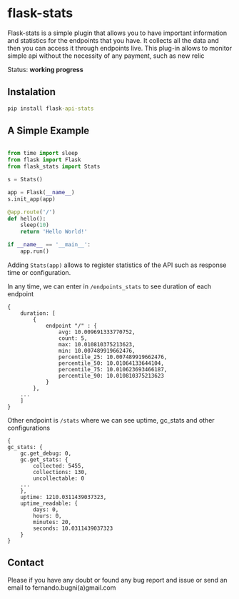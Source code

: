 # flask-stats

Flask-stats is a simple plugin that allows you to have important information and statistics for the endpoints that you have. It collects all the data and then you can access it through endpoints live. This plug-in allows to monitor simple api without the necessity of any payment, such as new relic

Status: **working progress**

## Instalation

```cmd
pip install flask-api-stats
```

## A Simple Example

```Python

from time import sleep
from flask import Flask
from flask_stats import Stats

s = Stats()

app = Flask(__name__)
s.init_app(app)

@app.route('/')
def hello():
    sleep(10)
    return 'Hello World!'

if __name__ == '__main__':
    app.run()
```

Adding ```Stats(app)``` allows to register statistics of the API such as response time or configuration. 

In any time, we can enter in ```/endpoints_stats``` to see duration of each endpoint
```
{
    duration: [
        {
            endpoint "/" : {
                avg: 10.009691333770752,
                count: 5,
                max: 10.010810375213623,
                min: 10.007489919662476,
                percentile_25: 10.007489919662476,
                percentile_50: 10.01064133644104,
                percentile_75: 10.010623693466187,
                percentile_90: 10.010810375213623
            }
        },
    ...
    ]
}
```
Other endpoint is ```/stats``` where we can see uptime, gc_stats and other configurations

```
{
gc_stats: {
    gc.get_debug: 0,
    gc.get_stats: {
        collected: 5455,
        collections: 130,
        uncollectable: 0
    ...
    },
    uptime: 1210.0311439037323,
    uptime_readable: {
        days: 0,
        hours: 0,
        minutes: 20,
        seconds: 10.0311439037323
    }
}
```

## Contact
Please if you have any doubt or found any bug report and issue or send an email to fernando.bugni(a)gmail.com

<!---
Comments how to update to pypi
==============================
Tutorial: https://packaging.python.org/tutorials/packaging-projects/

Official: https://pypi.org/manage/projects/
Test: https://test.pypi.org/manage/projects/

** Upload package
* python3 -m pip install --user --upgrade setuptools wheel
* python3 setup.py sdist bdist_wheel
    dist/
        example_pkg_YOUR_USERNAME_HERE-0.0.1-py3-none-any.whl
        example_pkg_YOUR_USERNAME_HERE-0.0.1.tar.gz
* python3 -m pip install --user --upgrade twine
* python3 -m twine upload --repository-url https://test.pypi.org/legacy/ dist/*
    Uploading distributions to https://test.pypi.org/legacy/
    Enter your username: [your username]
    Enter your password:
    Uploading example_pkg_YOUR_USERNAME_HERE-0.0.1-py3-none-any.whl
    100%|█████████████████████| 4.65k/4.65k [00:01<00:00, 2.88kB/s]

** Installing your newly uploaded package
* Create a new venv
* python3 -m pip install --index-url https://test.pypi.org/simple/ --no-deps example-pkg-YOUR-USERNAME-HERE

** To Upload package for production 
* python3 -m twine upload dist/*

-->